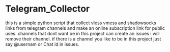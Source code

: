 # Telegram_Collector

this is a simple python script that collect vless vmess and shadowsocks links from telegram channels and make an online subscription link for public uses. channels that dont want be in this project can create an issues i will remove their channel. if there is a channel you like to be in this project just say @usernam or Chat id in issues.


